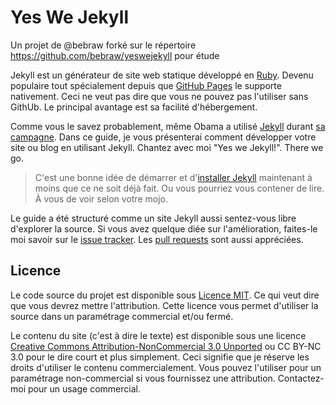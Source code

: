 # Yes We Jekyll


Un projet de @bebraw forké sur le répertoire https://github.com/bebraw/yeswejekyll pour étude

Jekyll est un générateur de site web statique développé en [Ruby](http://www.ruby-lang.org/fr/). 
Devenu populaire tout spécialement depuis que [GitHub Pages](https://pages.github.com) le supporte nativement. Ceci ne veut pas dire que vous ne pouvez pas l'utiliser sans GithUb. Le principal avantage est sa facilité d'hébergement.


Comme vous le savez probablement, même Obama a utilisé [Jekyll](https://github.com/jekyll/jekyll) durant [sa campagne](http://kylerush.net/blog/meet-the-obama-campaigns-250-million-fundraising-platform/). Dans ce guide, je vous présenterai comment développer votre site ou blog en utilisant Jekyll. Chantez avec moi "Yes we Jekyll!". There we go.

> C'est une bonne idée de démarrer et d'[installer Jekyll](http://jekyllrb.com/docs/installation/) maintenant à moins que ce ne soit déjà fait. Ou vous pourriez vous contener de lire. À vous de voir selon votre mojo.

Le guide a été structuré comme un site Jekyll aussi sentez-vous libre d'explorer la source. Si vous avez quelque diée sur l'amélioration, faites-le moi savoir sur le [issue tracker](https://github.com/bebraw/yeswejekyll/issues). Les [pull requests](https://github.com/bebraw/yeswejekyll/pulls) sont aussi appréciées.

## Licence

Le code source du projet est disponible sous [Licence MIT](http://opensource.org/licenses/MIT). Ce qui veut dire que vous devrez mettre l'attribution. Cette licence vous permet d'utiliser la source dans un paramétrage commercial et/ou fermé.

Le contenu du site (c'est à dire le texte) est disponible sous une licence [Creative Commons Attribution-NonCommercial 3.0 Unported](http://creativecommons.org/licenses/by-nc/3.0/) ou CC BY-NC 3.0 pour le dire court et plus simplement. Ceci signifie que je réserve les droits d'utiliser le contenu commercialement. Vous pouvez l'utiliser pour un paramétrage non-commercial si vous fournissez une attribution. Contactez-moi pour un usage commercial.


